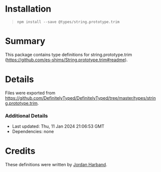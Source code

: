 # Installation
> `npm install --save @types/string.prototype.trim`

# Summary
This package contains type definitions for string.prototype.trim (https://github.com/es-shims/String.prototype.trim#readme).

# Details
Files were exported from https://github.com/DefinitelyTyped/DefinitelyTyped/tree/master/types/string.prototype.trim.

### Additional Details
 * Last updated: Thu, 11 Jan 2024 21:06:53 GMT
 * Dependencies: none

# Credits
These definitions were written by [Jordan Harband](https://github.com/ljharb).
